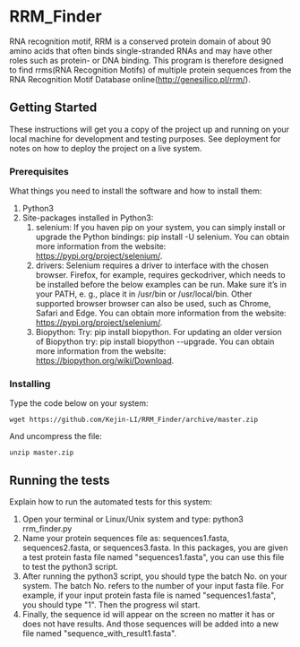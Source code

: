 # RRM_Finder

RNA recognition motif, RRM is a conserved protein domain of about 90 amino acids that often binds single-stranded RNAs and may have other roles such as protein- or DNA binding. This program is therefore designed to find rrms(RNA Recognition Motifs) of multiple protein sequences from the RNA Recognition Motif Database online(http://genesilico.pl/rrm/).

## Getting Started

These instructions will get you a copy of the project up and running on your local machine for development and testing purposes. See deployment for notes on how to deploy the project on a live system.

### Prerequisites

What things you need to install the software and how to install them:
1. Python3
2. Site-packages installed in Python3: 
   1) selenium: If you haven pip on your system, you can simply install or upgrade the Python bindings: pip install -U selenium. You can obtain more information from the website: https://pypi.org/project/selenium/.
   2) drivers: Selenium requires a driver to interface with the chosen browser. Firefox, for example, requires geckodriver, which needs to be installed before the below examples can be run. Make sure it’s in your PATH, e. g., place it in /usr/bin or /usr/local/bin. Other supported browser browser can also be used, such as Chrome, Safari and Edge. You can obtain more information from the website: https://pypi.org/project/selenium/.
   3) Biopython: Try: pip install biopython. For updating an older version of Biopython try: pip install biopython --upgrade. You can obtain more information from the website: https://biopython.org/wiki/Download.
   
### Installing

Type the code below on your system:

```
wget https://github.com/Kejin-LI/RRM_Finder/archive/master.zip
```

And uncompress the file:

```
unzip master.zip
```
## Running the tests
Explain how to run the automated tests for this system:
1. Open your terminal or Linux/Unix system and type:
python3 rrm_finder.py
2. Name your protein sequences file as: sequences1.fasta, sequences2.fasta, or sequences3.fasta. In this packages, you are given a test protein fasta file named "sequences1.fasta", you can use this file to test the python3 script.
3. After running the python3 script, you should type the batch No. on your system. The batch No. refers to the number of your input fasta file. For example, if your input protein fasta file is named "sequences1.fasta", you should type "1". Then the progress wil start.
4. Finally, the sequence id will appear on the screen no matter it has or does not have results. And those sequences will be added into a new file named "sequence_with_result1.fasta".
